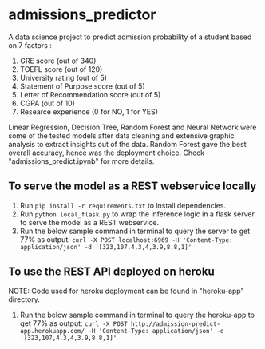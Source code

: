 # admissions_predictor

A data science project to predict admission probability of a student based on 7 factors : 
1. GRE score (out of 340)
2. TOEFL score (out of 120)
3. University rating (out of 5)
4. Statement of Purpose score (out of 5)
5. Letter of Recommendation score (out of 5)
6. CGPA (out of 10)
7. Researce experience (0 for NO, 1 for YES)

Linear Regression, Decision Tree, Random Forest and Neural Network were some of the tested models after data cleaning and extensive graphic analysis to extract insights out of the data. Random Forest gave the best overall accuracy, hence was the deployment choice. Check "admissions_predict.ipynb" for more details.

## To serve the model as a REST webservice locally
1. Run `pip install -r requirements.txt` to install dependencies.
2. Run `python local_flask.py` to wrap the inference logic in a flask server to serve the model as a REST webservice.
3. Run the below sample command in terminal to query the server to get 77% as output:
```curl -X POST localhost:6969 -H 'Content-Type: application/json' -d '[323,107,4.3,4,3.9,8.8,1]'```

## To use the REST API deployed on heroku
NOTE: Code used for heroku deployment can be found in "heroku-app" directory.
1. Run the below sample command in terminal to query the heroku-app to get 77% as output:
```curl -X POST http://admission-predict-app.herokuapp.com/ -H 'Content-Type: application/json' -d '[323,107,4.3,4,3.9,8.8,1]'```
